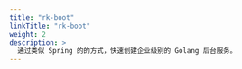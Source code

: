 ```yaml
---
title: "rk-boot"
linkTitle: "rk-boot"
weight: 2
description: >
  通过类似 Spring 的的方式，快速创建企业级别的 Golang 后台服务。
---
```

